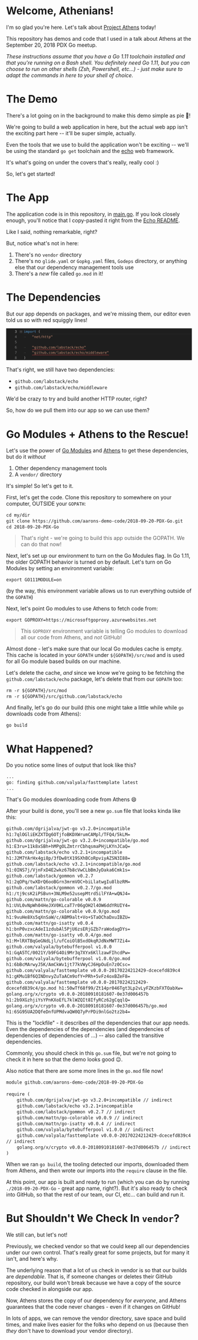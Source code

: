 # Welcome, Athenians!

I'm so glad you're here. Let's talk about [Project Athens](https://github.com/gomods/athens) today!

This repository has demos and code that I used in a talk about Athens at
the September 20, 2018 PDX Go meetup.

*These instructions assume that you have a Go 1.11 toolchain installed
and that you're running on a Bash shell. You definitely need Go 1.11, but
you can choose to run on other shells (Zsh, Powershell, etc...) - just
make sure to adapt the commands in here to your shell of choice.*

# The Demo

There's a lot going on in the background to make this demo simple as pie :pie:!

We're going to build a web application in here, but the actual web app
isn't the exciting part here -- it'll be super simple, actually.

Even the tools that we use to build the application won't be exciting --
we'll be using the standard `go get` toolchain and the
[echo](https://github.com/labstack/echo) web framework.

It's what's going on under the covers that's really, really cool :)

So, let's get started!

# The App

The application code is in this repository, in [main.go](./main.go).
If you look closely enough, you'll notice that I copy-pasted it right from the 
[Echo README](https://github.com/labstack/echo/tree/a2d4cb9c7a629e2ee21861501690741d2374de10#example).

Like I said, nothing remarkable, right?

But, notice what's not in here:

1. There's no `vendor` directory
2. There's no `glide.yaml` or `Gopkg.yaml` files, `Godeps` directory, or 
anything else that our dependency management tools use
3. There's a _new_ file called `go.mod` in it!

# The Dependencies

But our app depends on packages, and we're missing them, our editor even 
told us so with red squiggly lines!

![missing deps](/images/missing-imports.png)

That's right, we still have two dependencies:

- `github.com/labstack/echo`
- `github.com/labstack/echo/middleware`

We'd be crazy to try and build another HTTP router, right?

So, how do we pull them into our app so we can use them?

# Go Modules + Athens to the Rescue!

Let's use the power of [Go Modules](https://cda.ms/FN) and 
[Athens](https://cda.ms/FW) to get these dependencies, but do it _without_

1. Other dependency management tools
2. A `vendor/` directory

It's simple! So let's get to it.

First, let's get the code. Clone this repository to somewhere on your computer,
OUTSIDE your `GOPATH`:

```console
cd my/dir
git clone https://github.com/aarons-demo-code/2018-09-20-PDX-Go.git
cd 2018-09-20-PDX-Go
```

>That's right - we're going to build this app outside the GOPATH. We can do that now!

Next, let's set up our environment to turn on the Go Modules flag. In Go
1.11, the older GOPATH behavior is turned on by default. Let's turn on Go
Modules by setting an environment variable:

```console
export GO111MODULE=on
```

(by the way, this environment variable allows us to run everything outside 
of the `GOPATH`)

Next, let's point Go modules to use Athens to fetch code from:

```console
export GOPROXY=https://microsoftgoproxy.azurewebsites.net
```

>This `GOPROXY` environment variable is telling Go modules to download all our code from Athens, and _not_ GitHub!

Almost done - let's make sure that our local Go modules cache is empty. This
cache is located in your `GOPATH` under `${GOPATH}/src/mod` and is used
for all Go module based builds on our machine.

Let's delete the cache, _and_ since we know we're going to be fetching the
`github.com/labstack/echo` package, let's delete that from our `GOPATH` too:

```console
rm -r ${GOPATH}/src/mod
rm -r ${GOPATH}/src/github.com/labstack/echo
```

And finally, let's go do our build (this one might take a little while while 
`go` downloads code from Athens):

```
go build
```

# What Happened?

Do you notice some lines of output that look like this?

```console
...
go: finding github.com/valyala/fasttemplate latest
...
```

That's Go modules downloading code from Athens :smile:

After your build is done, you'll see a new `go.sum` file that looks
kinda like this:

```console
github.com/dgrijalva/jwt-go v3.2.0+incompatible h1:7qlOGliEKZXTDg6OTjfoBKDXWrumCAMpl/TFQ4/5kLM=
github.com/dgrijalva/jwt-go v3.2.0+incompatible/go.mod h1:E3ru+11k8xSBh+hMPgOLZmtrrCbhqsmaPHjLKYnJCaQ=
github.com/labstack/echo v3.2.1+incompatible h1:J2M7YArHx4gi8p/3fDw8tX19SXhBCoRpviyAZSN3I88=
github.com/labstack/echo v3.2.1+incompatible/go.mod h1:0INS7j/VjnFxD4E2wkz67b8cVwCLbBmJyDaka6Cmk1s=
github.com/labstack/gommon v0.2.7 h1:2qOPq/twXDrQ6ooBGrn3mrmVOC+biLlatwgIu8lbzRM=
github.com/labstack/gommon v0.2.7/go.mod h1:/tj9csK2iPSBvn+3NLM9e52usepMtrd5ilFYA+wQNJ4=
github.com/mattn/go-colorable v0.0.9 h1:UVL0vNpWh04HeJXV0KLcaT7r06gOH2l4OW6ddYRUIY4=
github.com/mattn/go-colorable v0.0.9/go.mod h1:9vuHe8Xs5qXnSaW/c/ABM9alt+Vo+STaOChaDxuIBZU=
github.com/mattn/go-isatty v0.0.4 h1:bnP0vzxcAdeI1zdubAl5PjU6zsERjGZb7raWodagDYs=
github.com/mattn/go-isatty v0.0.4/go.mod h1:M+lRXTBqGeGNdLjl/ufCoiOlB5xdOkqRJdNxMWT7Zi4=
github.com/valyala/bytebufferpool v1.0.0 h1:GqA5TC/0021Y/b9FG4Oi9Mr3q7XYx6KllzawFIhcdPw=
github.com/valyala/bytebufferpool v1.0.0/go.mod h1:6bBcMArwyJ5K/AmCkWv1jt77kVWyCJ6HpOuEn7z0Csc=
github.com/valyala/fasttemplate v0.0.0-20170224212429-dcecefd839c4 h1:gKMu1Bf6QINDnvyZuTaACm9ofY+PRh+5vFz4oxBZeF8=
github.com/valyala/fasttemplate v0.0.0-20170224212429-dcecefd839c4/go.mod h1:50wTf68f99/Zt14pr046Tgt3Lp2vLyFZKzbFXTOabXw=
golang.org/x/crypto v0.0.0-20180910181607-0e37d006457b h1:2b9XGzhjiYsYPnKXoEfL7klWZQIt8IfyRCz62gCqqlQ=
golang.org/x/crypto v0.0.0-20180910181607-0e37d006457b/go.mod h1:6SG95UA2DQfeDnfUPMdvaQW0Q7yPrPDi9nlGo2tz2b4=
```

This is the "lockfile" - it describes _all_ the dependencies that our
app needs. Even the dependencies of the dependencies (and dependencies of dependencies of dependencies of ...) -- also called the transitive dependencies.

Commonly, you should check in this `go.sum` file, but we're not going
to check it in here so that the demo looks good :wink:.

Also notice that there are some more lines in the `go.mod` file now!

```console
module github.com/aarons-demo-code/2018-09-20-PDX-Go

require (
	github.com/dgrijalva/jwt-go v3.2.0+incompatible // indirect
	github.com/labstack/echo v3.2.1+incompatible
	github.com/labstack/gommon v0.2.7 // indirect
	github.com/mattn/go-colorable v0.0.9 // indirect
	github.com/mattn/go-isatty v0.0.4 // indirect
	github.com/valyala/bytebufferpool v1.0.0 // indirect
	github.com/valyala/fasttemplate v0.0.0-20170224212429-dcecefd839c4 // indirect
	golang.org/x/crypto v0.0.0-20180910181607-0e37d006457b // indirect
)
```

When we ran `go build`, the tooling detected our imports, downloaded them from
Athens, and then wrote our imports into the `require` clause in the file.

At this point, our app is built and ready to run 
(which you can do by running `./2018-09-20-PDX-Go` - great app name, right?). 
But it's also ready to check into GitHub, so that the rest of our team, our CI,
etc... can build and run it.

# But Shouldn't We Check In `vendor`?

We still can, but let's not!

Previously, we checked vendor so that we could keep all our dependencies
under our own control. That's really great for some projects, but for many
it isn't, and here's why.

The underlying reason that a lot of us check in vendor is so that our builds
are _dependable_. That is, if someone changes or deletes their GitHub 
repository, our build won't break because we have a copy of the source code
checked in alongside our app.

Now, Athens stores the copy of our dependency for _everyone_, and Athens 
guarantees that the code never changes - even if it changes on GitHub!

In lots of apps, we can remove the vendor directory, save space and 
build times, and make lives easier for the folks who depend on us (because 
then _they_ don't have to download your vendor directory).

